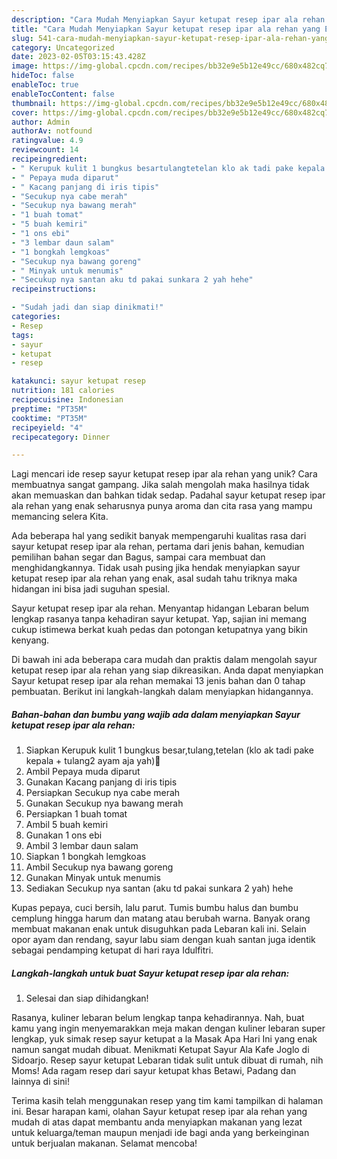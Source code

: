 ```yaml
---
description: "Cara Mudah Menyiapkan Sayur ketupat resep ipar ala rehan yang Enak"
title: "Cara Mudah Menyiapkan Sayur ketupat resep ipar ala rehan yang Enak"
slug: 541-cara-mudah-menyiapkan-sayur-ketupat-resep-ipar-ala-rehan-yang-enak
category: Uncategorized
date: 2023-02-05T03:15:43.428Z
image: https://img-global.cpcdn.com/recipes/bb32e9e5b12e49cc/680x482cq70/sayur-ketupat-resep-ipar-ala-rehan-foto-resep-utama.jpg
hideToc: false
enableToc: true
enableTocContent: false
thumbnail: https://img-global.cpcdn.com/recipes/bb32e9e5b12e49cc/680x482cq70/sayur-ketupat-resep-ipar-ala-rehan-foto-resep-utama.jpg
cover: https://img-global.cpcdn.com/recipes/bb32e9e5b12e49cc/680x482cq70/sayur-ketupat-resep-ipar-ala-rehan-foto-resep-utama.jpg
author: Admin
authorAv: notfound
ratingvalue: 4.9
reviewcount: 14
recipeingredient:
- " Kerupuk kulit 1 bungkus besartulangtetelan klo ak tadi pake kepala  tulang2 ayam aja yah"
- " Pepaya muda diparut"
- " Kacang panjang di iris tipis"
- "Secukup nya cabe merah"
- "Secukup nya bawang merah"
- "1 buah tomat"
- "5 buah kemiri"
- "1 ons ebi"
- "3 lembar daun salam"
- "1 bongkah lemgkoas"
- "Secukup nya bawang goreng"
- " Minyak untuk menumis"
- "Secukup nya santan aku td pakai sunkara 2 yah hehe"
recipeinstructions:

- "Sudah jadi dan siap dinikmati!"
categories:
- Resep
tags:
- sayur
- ketupat
- resep

katakunci: sayur ketupat resep 
nutrition: 181 calories
recipecuisine: Indonesian
preptime: "PT35M"
cooktime: "PT35M"
recipeyield: "4"
recipecategory: Dinner

---
```





Lagi mencari ide resep sayur ketupat resep ipar ala rehan yang unik? Cara membuatnya sangat gampang. Jika salah mengolah maka hasilnya tidak akan memuaskan dan bahkan tidak sedap. Padahal sayur ketupat resep ipar ala rehan yang enak seharusnya punya aroma dan cita rasa yang mampu memancing selera Kita.





Ada beberapa hal yang sedikit banyak mempengaruhi kualitas rasa dari sayur ketupat resep ipar ala rehan, pertama dari jenis bahan, kemudian pemilihan bahan segar dan Bagus, sampai cara membuat dan menghidangkannya. Tidak usah pusing jika hendak menyiapkan sayur ketupat resep ipar ala rehan yang enak,      asal sudah tahu triknya maka hidangan ini bisa jadi suguhan spesial.














Sayur ketupat resep ipar ala rehan. Menyantap hidangan Lebaran belum lengkap rasanya tanpa kehadiran sayur ketupat. Yap, sajian ini memang cukup istimewa berkat kuah pedas dan potongan ketupatnya yang bikin kenyang.






Di bawah ini ada beberapa cara mudah dan praktis dalam mengolah sayur ketupat resep ipar ala rehan yang siap dikreasikan. Anda dapat menyiapkan Sayur ketupat resep ipar ala rehan memakai 13 jenis bahan dan 0 tahap pembuatan. Berikut ini langkah-langkah dalam menyiapkan hidangannya.

<!--inarticleads1-->

##### Bahan-bahan dan bumbu yang wajib ada dalam menyiapkan Sayur ketupat resep ipar ala rehan:

1. Siapkan  Kerupuk kulit 1 bungkus besar,tulang,tetelan (klo ak tadi pake kepala + tulang2 ayam aja yah)🤣
1. Ambil  Pepaya muda diparut
1. Gunakan  Kacang panjang di iris tipis
1. Persiapkan Secukup nya cabe merah
1. Gunakan Secukup nya bawang merah
1. Persiapkan 1 buah tomat
1. Ambil 5 buah kemiri
1. Gunakan 1 ons ebi
1. Ambil 3 lembar daun salam
1. Siapkan 1 bongkah lemgkoas
1. Ambil Secukup nya bawang goreng
1. Gunakan  Minyak untuk menumis
1. Sediakan Secukup nya santan (aku td pakai sunkara 2 yah) hehe


Kupas pepaya, cuci bersih, lalu parut. Tumis bumbu halus dan bumbu cemplung hingga harum dan matang atau berubah warna. Banyak orang membuat makanan enak untuk disuguhkan pada Lebaran kali ini. Selain opor ayam dan rendang, sayur labu siam dengan kuah santan juga identik sebagai pendamping ketupat di hari raya Idulfitri. 

<!--inarticleads2-->

##### Langkah-langkah untuk buat Sayur ketupat resep ipar ala rehan:


1. Selesai dan siap dihidangkan!

Rasanya, kuliner lebaran belum lengkap tanpa kehadirannya. Nah, buat kamu yang ingin menyemarakkan meja makan dengan kuliner lebaran super lengkap, yuk simak resep sayur ketupat a la Masak Apa Hari Ini yang enak namun sangat mudah dibuat. Menikmati Ketupat Sayur Ala Kafe Joglo di Sidoarjo. Resep sayur ketupat Lebaran tidak sulit untuk dibuat di rumah, nih Moms! Ada ragam resep dari sayur ketupat khas Betawi, Padang dan lainnya di sini! 

Terima kasih telah menggunakan resep yang tim kami tampilkan di halaman ini. Besar harapan kami, olahan Sayur ketupat resep ipar ala rehan yang mudah di atas dapat membantu anda menyiapkan makanan yang lezat untuk keluarga/teman maupun menjadi ide bagi anda yang berkeinginan untuk berjualan makanan. Selamat mencoba!
